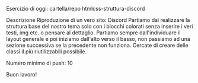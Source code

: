 Esercizio di oggi:
cartella/repo htmlcss-struttura-discord

Descrizione
Riproduzione di un vero sito: Discord
Partiamo dal realizzare la struttura base del nostro tema solo con i blocchi colorati senza inserire i veri testi, img etc. o pensare al dettaglio.
Partiamo sempre dall'individuare il layout generale e poi iniziamo dall'alto verso il basso, non passiamo ad una sezione successiva se la precedente non funziona.
Cercate di creare delle classi il più riutilizzabili possibile.

Numero minimo di push: 10

Buon lavoro!